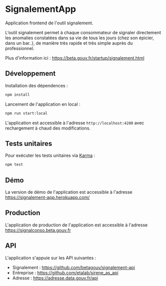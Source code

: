 # SignalementApp

Application frontend de l'outil signalement.

L’outil signalement permet à chaque consommateur de signaler directement les anomalies constatées dans sa vie de tous les jours (chez son épicier, dans un bar..), de manière très rapide et très simple auprès du professionnel.

Plus d'information ici : https://beta.gouv.fr/startup/signalement.html

## Développement

Installation des dépendences :
```bash
npm install
```

Lancement de l'application en local :
```bash
npm run start:local
```

L'application est accessible à l'adresse `http://localhost:4200` avec rechargement à chaud des modifications.

## Tests unitaires

Pour exécuter les tests unitaires via [Karma](https://karma-runner.github.io) :

```bash
npm test
```

## Démo

La version de démo de l'application est accessible à l'adresse https://signalement-app.herokuapp.com/

## Production

L'application de production de l'application  est accessible à l'adresse https://signalconso.beta.gouv.fr

## API

L'application s'appuie sur les API suivantes :
* Signalement : https://github.com/betagouv/signalement-api
* Entreprise : https://github.com/etalab/sirene_as_api
* Adresse : https://adresse.data.gouv.fr/api
